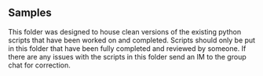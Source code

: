 ## Samples
This folder was designed to house clean versions of the existing python scripts that have been worked on and completed.
Scripts should only be put in this folder that have been fully completed and reviewed by someone.
If there are any issues with the scripts in this folder send an IM to the group chat for correction.
